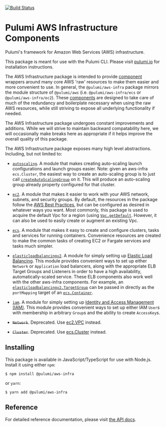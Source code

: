 [![Build Status](https://travis-ci.com/pulumi/pulumi-aws-infra.svg?token=eHg7Zp5zdDDJfTjY8ejq&branch=master)](https://travis-ci.com/pulumi/pulumi-aws-infra)

# Pulumi AWS Infrastructure Components

Pulumi's framework for Amazon Web Services (AWS) infrastructure.

This package is meant for use with the Pulumi CLI.  Please visit [pulumi.io](https://pulumi.io) for
installation instructions.

The AWS Infrastructure package is intended to provide [component](https://pulumi.io/reference/programming-model.html#components) wrappers around many core AWS 'raw' resources to make them easier and more convenient to use.  In general, the `@pulumi/aws-infra` package mirrors the module structure of `@pulumi/aws` (i.e. `@pulumi/aws-infra/ecs` or `@pulumi/aws-infra/ec2`).  These [components](https://pulumi.io/reference/programming-model.html#components) are designed to take care of much of the redundancy and boilerplate necessary when using the raw AWS resources, while still striving to expose all underlying functionality if needed.

The AWS Infrastructure package undergoes constant improvements and additions.  While we will strive to maintain backward compatability here, we will occasionally make breaks here as appropriate if it helps improve the overall quality of this package.

The AWS Infrastructure package exposes many high level abstractions.  Including, but not limited to:

* [`autoscaling`](https://github.com/pulumi/pulumi-aws-infra/blob/master/nodejs/aws-infra/autoscaling). A module that makes creating auto-scaling launch configurations and launch groups easier.   Note: given an aws-infra `ecs.Cluster`, the easiest way to create an auto-scaling group is to just call [`createAutoScalingGroup`](https://github.com/pulumi/pulumi-aws-infra/blob/0b432e320c6929866038507e997d55c8d8f62bc3/nodejs/aws-infra/ecs/cluster.ts#L78) on it.  This will produce an auto-scaling group already property configured for that cluster.

* [`ec2`](https://github.com/pulumi/pulumi-aws-infra/blob/master/nodejs/aws-infra/ec2).  A module that makes it easier to work with your AWS network, subnets, and security groups.  By default, the resources in the package follow the [AWS Best Practices](
  https://aws.amazon.com/answers/networking/aws-single-vpc-design/), but can be configured as desired in whatever ways you want.  Most commonly, this package is used to acquire the default Vpc for a region (using [`Vpc.getDefault`](https://github.com/pulumi/pulumi-aws-infra/blob/0b432e320c6929866038507e997d55c8d8f62bc3/nodejs/aws-infra/ec2/vpc.ts#L118).  However, it can also be used to easily create or augment an existing Vpc.

* [`ecs`](https://github.com/pulumi/pulumi-aws-infra/blob/master/nodejs/aws-infra/ecs).  A module that makes it easy to create and configure clusters, tasks and services for running containers. Convenience resources are created to make the common tasks of creating EC2 or Fargate services and tasks much simpler.

* [`elasticloadbalancingv2`](https://github.com/pulumi/pulumi-aws-infra/tree/master/nodejs/aws-infra/elasticloadbalancingv2).  A module for simply setting up [Elastic Load Balancing](https://aws.amazon.com/elasticloadbalancing/). This module provides convenient ways to set up either `Network` or `Application` load balancers, along with the appropriate ELB Target Groups and Listeners in order to have a high availability, automatically-scaled service.  These ELB components also work well with the other aws-infra components.  For example, an [`elasticloadbalancingv2.TargetGroup`](https://github.com/pulumi/pulumi-aws-infra/blob/0b432e320c6929866038507e997d55c8d8f62bc3/nodejs/aws-infra/elasticloadbalancingv2/targetGroup.ts#L23) can be passed in directly as the `portMapping` target of an [`ecs.Container`](https://github.com/pulumi/pulumi-aws-infra/blob/0b432e320c6929866038507e997d55c8d8f62bc3/nodejs/aws-infra/ecs/container.ts#L185).

* [`iam`](https://github.com/pulumi/pulumi-aws-infra/tree/master/nodejs/aws-infra/iam).  A module for simply setting up [Identity and Access Management (IAM)](https://aws.amazon.com/iam/). This module provides convenient ways to set up either IAM `User`s with membership in arbitrary `Group`s and the ability to create `AccessKey`s.

* ~~`Network`~~. Deprecated.  Use [ec2.VPC](https://github.com/pulumi/pulumi-aws-infra/blob/0b432e320c6929866038507e997d55c8d8f62bc3/nodejs/aws-infra/ec2/vpc.ts#L25) instead.

* ~~`Cluster`~~. Deprecated.  Use [ecs.Cluster](https://github.com/pulumi/pulumi-aws-infra/blob/0b432e320c6929866038507e997d55c8d8f62bc3/nodejs/aws-infra/ecs/cluster.ts#L26) instead.


## Installing

This package is available in JavaScript/TypeScript for use with Node.js.  Install it using either `npm`:

    $ npm install @pulumi/aws-infra

or `yarn`:

    $ yarn add @pulumi/aws-infra

## Reference

For detailed reference documentation, please visit [the API docs](
https://pulumi.io/reference/pkg/nodejs/@pulumi/aws-infra/index.html).

